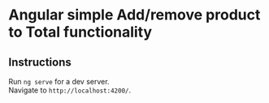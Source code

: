# Angular simple Add/remove product to Total functionality

## Instructions

Run `ng serve` for a dev server.   
Navigate to `http://localhost:4200/`.
